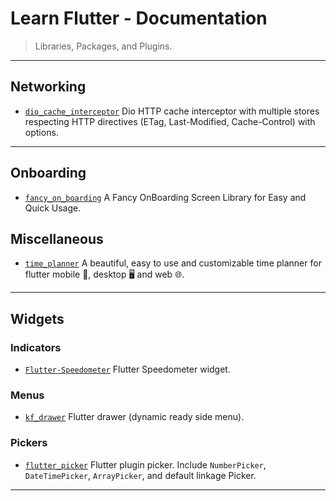 # Learn Flutter - Documentation

> Libraries, Packages, and Plugins.

---

## Networking

* [`dio_cache_interceptor`](https://github.com/llfbandit/dio_cache_interceptor) Dio HTTP cache interceptor with multiple stores respecting HTTP directives (ETag, Last-Modified, Cache-Control) with options.

---

## Onboarding

* [`fancy_on_boarding`](https://github.com/xsahil03x/fancy_on_boarding) A Fancy OnBoarding Screen Library for Easy and Quick Usage.

## Miscellaneous

* [`time_planner`](https://github.com/Jamalianpour/time_planner) A beautiful, easy to use and customizable time planner for flutter mobile 📱, desktop 🖥 and web 🌐.

---

## Widgets

### Indicators

* [`Flutter-Speedometer`](https://github.com/ltdangkhoa/Flutter-Speedometer) Flutter Speedometer widget.

### Menus

* [`kf_drawer`](https://github.com/qqmikey/kf_drawer) Flutter drawer (dynamic ready side menu).

### Pickers

* [`flutter_picker`](https://github.com/yangyxd/flutter_picker) Flutter plugin picker. Include `NumberPicker`, `DateTimePicker`, `ArrayPicker`, and default linkage Picker.

---
